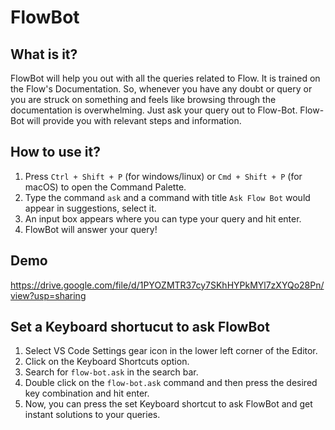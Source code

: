 # FlowBot

## What is it?
FlowBot will help you out with all the queries related to Flow. It is trained on the Flow's Documentation. So, whenever you have any doubt or query or you are struck on something and feels like  browsing through the documentation is overwhelming. Just ask your query out to Flow-Bot. Flow-Bot will provide you with relevant steps and information.

## How to use it?
1. Press `Ctrl + Shift + P` (for windows/linux) or `Cmd + Shift + P` (for macOS) to open the Command Palette.
2. Type the command `ask` and a command with title `Ask Flow Bot` would appear in suggestions, select it.
3. An input box appears where you can type your query and hit enter.
4. FlowBot will answer your query!

## Demo
https://drive.google.com/file/d/1PYOZMTR37cy7SKhHYPkMYl7zXYQo28Pn/view?usp=sharing

## Set a Keyboard shortucut to ask FlowBot
1. Select VS Code Settings gear icon in the lower left corner of the Editor.
2. Click on the Keyboard Shortcuts option.
3. Search for `flow-bot.ask` in the search bar.
4. Double click on the `flow-bot.ask` command and then press the desired key combination and hit enter.
5. Now, you can press the set Keyboard shortcut to ask FlowBot and get instant solutions to your queries.